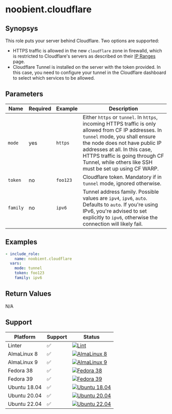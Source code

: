 # noobient.cloudflare

## Synopsys

This role puts your server behind Cloudflare. Two options are supported:

-  HTTPS traffic is allowed in the new `cloudflare` zone in firewalld, which is
restricted to Cloudflare's servers as described on their
[IP Ranges](https://www.cloudflare.com/ips/) page.
- Cloudflare Tunnel is installed on the server with the token provided. In this
case, you need to configure your tunnel in the Cloudflare dashboard to select which
services to be allowed.

## Parameters

| Name | Required | Example | Description |
|---|---|---|---|
| `mode` | yes | `https` | Either `https` or `tunnel`. In `https`, incoming HTTPS traffic is only allowed from CF IP addresses. In `tunnel` mode, you shall ensure the node does not have public IP addresses at all. In this case, HTTPS traffic is going through CF Tunnel, while others like SSH must be set up using CF WARP. |
| `token` | no | `foo123` | Cloudflare token. Mandatory if in `tunnel` mode, ignored otherwise. |
| `family` | no | `ipv6` | Tunnel address family. Possible values are `ipv4`, `ipv6`, `auto`. Defaults to `auto`. If you're using IPv6, you're advised to set explicitly to `ipv6`, otherwise the connection will likely fail. |

## Examples

```yml
- include_role:
    name: noobient.cloudflare
  vars:
    mode: tunnel
    token: foo123
    family: ipv6
```

## Return Values

N/A

## Support

| Platform | Support | Status |
|---|---|---|
| Linter | ✅ | [![Lint](https://github.com/noobient/ansible-galaxy-cloudflare/actions/workflows/lint.yml/badge.svg)](https://github.com/noobient/ansible-galaxy-cloudflare/actions/workflows/lint.yml) |
| AlmaLinux 8 | ✅ | [![AlmaLinux 8](https://github.com/noobient/ansible-galaxy-cloudflare/actions/workflows/almalinux-8.yml/badge.svg)](https://github.com/noobient/ansible-galaxy-cloudflare/actions/workflows/almalinux-8.yml) |
| AlmaLinux 9 | ✅ | [![AlmaLinux 9](https://github.com/noobient/ansible-galaxy-cloudflare/actions/workflows/almalinux-9.yml/badge.svg)](https://github.com/noobient/ansible-galaxy-cloudflare/actions/workflows/almalinux-9.yml) |
| Fedora 38 | ✅ | [![Fedora 38](https://github.com/noobient/ansible-galaxy-cloudflare/actions/workflows/fedora-38.yml/badge.svg)](https://github.com/noobient/ansible-galaxy-cloudflare/actions/workflows/fedora-38.yml) |
| Fedora 39 | ✅ | [![Fedora 39](https://github.com/noobient/ansible-galaxy-cloudflare/actions/workflows/fedora-39.yml/badge.svg)](https://github.com/noobient/ansible-galaxy-cloudflare/actions/workflows/fedora-39.yml) |
| Ubuntu 18.04 | ✅ | [![Ubuntu 18.04](https://github.com/noobient/ansible-galaxy-cloudflare/actions/workflows/ubuntu-18.04.yml/badge.svg)](https://github.com/noobient/ansible-galaxy-cloudflare/actions/workflows/ubuntu-18.04.yml) |
| Ubuntu 20.04 | ✅ | [![Ubuntu 20.04](https://github.com/noobient/ansible-galaxy-cloudflare/actions/workflows/ubuntu-20.04.yml/badge.svg)](https://github.com/noobient/ansible-galaxy-cloudflare/actions/workflows/ubuntu-20.04.yml) |
| Ubuntu 22.04 | ✅ | [![Ubuntu 22.04](https://github.com/noobient/ansible-galaxy-cloudflare/actions/workflows/ubuntu-22.04.yml/badge.svg)](https://github.com/noobient/ansible-galaxy-cloudflare/actions/workflows/ubuntu-22.04.yml) |
